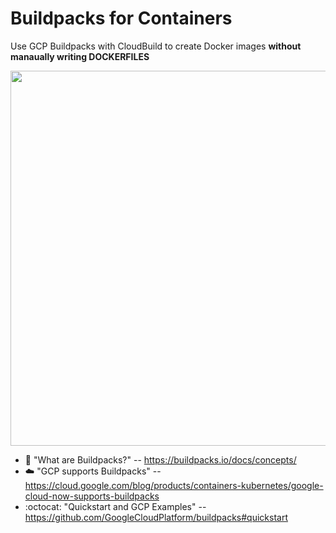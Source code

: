 # Buildpacks for Containers

Use GCP Buildpacks with CloudBuild to create Docker images **without manaually writing DOCKERFILES**

<img src="https://github.com/lynnlangit/gcp-for-bioinformatics/blob/master/images/buildpacks.png" width=600>


- :book: "What are Buildpacks?" -- https://buildpacks.io/docs/concepts/
- :cloud: "GCP supports Buildpacks" -- https://cloud.google.com/blog/products/containers-kubernetes/google-cloud-now-supports-buildpacks
- :octocat: "Quickstart and GCP Examples" -- https://github.com/GoogleCloudPlatform/buildpacks#quickstart

